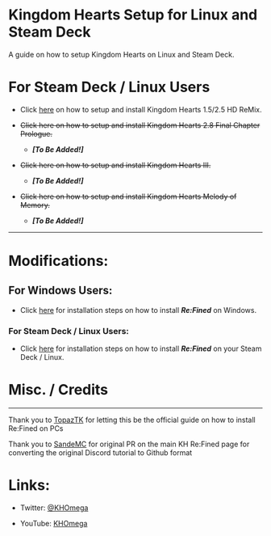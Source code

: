 # Kingdom Hearts Setup for Linux and Steam Deck

A guide on how to setup Kingdom Hearts on Linux and Steam Deck.

# For Steam Deck / Linux Users
- Click [here](https://github.com/KHOmega/KH-Linux-Setup/blob/main/linux-setup-vanilla.md) on how to setup and install Kingdom Hearts 1.5/2.5 HD ReMix.

- ~~Click here on how to setup and install Kingdom Hearts 2.8 Final Chapter Prologue.~~
    - ***[To Be Added!]***

- ~~Click here on how to setup and install Kingdom Hearts III.~~
    - ***[To Be Added!]***

- ~~Click here on how to setup and install Kingdom Hearts Melody of Memory.~~
  - ***[To Be Added!]***

----

# Modifications:

## For Windows Users:
- Click [here](https://github.com/KHOmega/KH-Linux-Setup/blob/main/windows-setup.md) for installation steps on how to install ***Re:Fined*** on Windows.

### For Steam Deck / Linux Users:
- Click [here](https://github.com/KHOmega/KH-Linux-Setup/blob/main/linux-setup.md) for installation steps on how to install ***Re:Fined*** on your Steam Deck / Linux.

# Misc. / Credits

----

Thank you to [TopazTK](https://github.com/TopazTK) for letting this be the official guide on how to install Re:Fined on PCs

Thank you to [SandeMC](https://github.com/SandeMC) for original PR on the main KH Re:Fined page for converting the original Discord tutorial to Github format

# Links: 

- Twitter: [@KHOmega](https://twitter.com/KHOmega)

- YouTube: [KHOmega](https://youtube.com/KHOmega)
